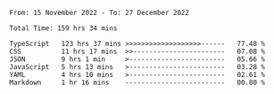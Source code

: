 <!-- <div align="center">
  
  ![](https://raw.githubusercontent.com/iaizawa0623/github-stats/master/generated/overview.svg#gh-dark-mode-only)
  ![](https://raw.githubusercontent.com/iaizawa0623/github-stats/master/generated/overview.svg#gh-light-mode-only)
  ![](https://raw.githubusercontent.com/iaizawa0623/github-stats/master/generated/languages.svg#gh-dark-mode-only)
  ![](https://raw.githubusercontent.com/iaizawa0623/github-stats/master/generated/languages.svg#gh-light-mode-only)

</div> -->


<!--
<a href="https://github.com/anuraghazra/github-readme-stats">
  <img src="https://github-readme-stats.vercel.app/api?username=iaizawa0623&show_icons=true&count_private=true&theme=dracula&line_height=40" />
  <img src="https://github-readme-stats.vercel.app/api/top-langs/?username=iaizawa0623&count_private=true&theme=dracula" />
</a>

***
-->

<!--START_SECTION:waka-->

```text
From: 15 November 2022 - To: 27 December 2022

Total Time: 159 hrs 34 mins

TypeScript   123 hrs 37 mins >>>>>>>>>>>>>>>>>>>------   77.48 %
CSS          11 hrs 17 mins  >>-----------------------   07.08 %
JSON         9 hrs 1 min     >------------------------   05.66 %
JavaScript   5 hrs 13 mins   >------------------------   03.28 %
YAML         4 hrs 10 mins   >------------------------   02.61 %
Markdown     1 hr 16 mins    -------------------------   00.80 %
```

<!--END_SECTION:waka-->
